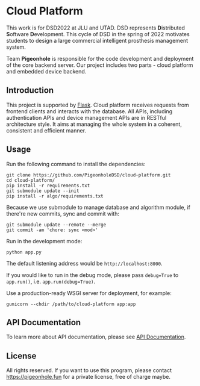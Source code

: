 # Cloud Platform

This work is for DSD2022 at JLU and UTAD. DSD represents **D**istributed **S**oftware **D**evelopment. This cycle of DSD in the spring of 2022 motivates students to design a large commercial intelligent prosthesis management system.

Team **Pigeonhole** is responsible for the code development and deployment of the core backend server. Our project includes two parts - cloud platform and embedded device backend.

## Introduction

This project is supported by [Flask](https://github.com/pallets/flask). Cloud platform receives requests from frontend clients and interacts with the database. All APIs, including authentication APIs and device management APIs are in RESTful architecture style. It aims at managing the whole system in a coherent, consistent and efficient manner.

## Usage

Run the following command to install the dependencies:

```
git clone https://github.com/PigeonholeDSD/cloud-platform.git
cd cloud-platform/
pip install -r requirements.txt
git submodule update --init
pip install -r algo/requirements.txt
```

Because we use submodule to manage database and algorithm module, if there're new commits, sync and commit with:

```
git submodule update --remote --merge
git commit -am 'chore: sync <mod>'
```

Run in the development mode:

```
python app.py
```

The default listening address would be `http://localhost:8000`.

If you would like to run in the debug mode, please pass `debug=True` to `app.run()`, i.e. `app.run(debug=True)`.

Use a production-ready WSGI server for deployment, for example:

```
gunicorn --chdir /path/to/cloud-platform app:app
```

## API Documentation

To learn more about API documentation, please see [API Documentation](https://doc.ciel.pro/_nz-ppsiSa6RPzR7zwd6Bg?both).

## License

All rights reserved. If you want to use this program, please contact https://pigeonhole.fun for a private license, free of charge maybe.

